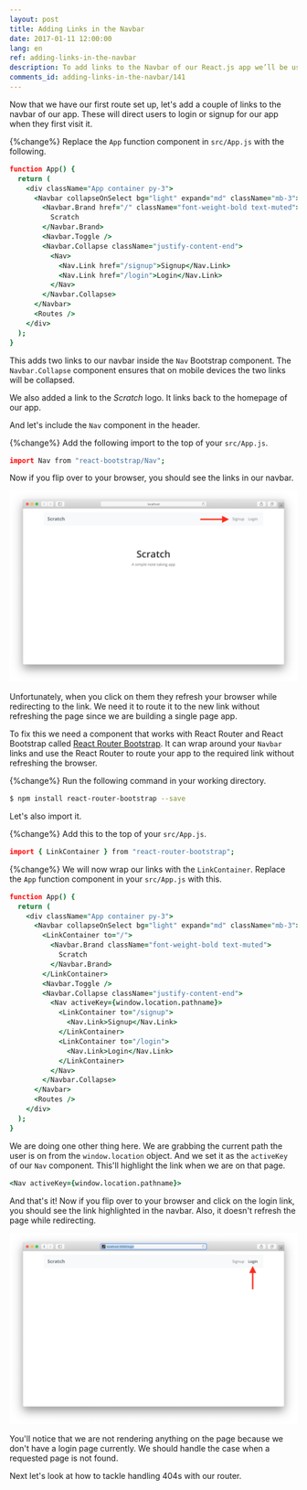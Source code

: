 ```yaml
---
layout: post
title: Adding Links in the Navbar
date: 2017-01-11 12:00:00
lang: en
ref: adding-links-in-the-navbar
description: To add links to the Navbar of our React.js app we’ll be using the NavItem React-Bootstrap component. And to allow users to navigate using these links we are going to use React-Router's Route component and call the history.push method.
comments_id: adding-links-in-the-navbar/141
---
```


Now that we have our first route set up, let's add a couple of links to the navbar of our app. These will direct users to login or signup for our app when they first visit it.

{%change%} Replace the `App` function component in `src/App.js` with the following.

``` coffee
function App() {
  return (
    <div className="App container py-3">
      <Navbar collapseOnSelect bg="light" expand="md" className="mb-3">
        <Navbar.Brand href="/" className="font-weight-bold text-muted">
          Scratch
        </Navbar.Brand>
        <Navbar.Toggle />
        <Navbar.Collapse className="justify-content-end">
          <Nav>
            <Nav.Link href="/signup">Signup</Nav.Link>
            <Nav.Link href="/login">Login</Nav.Link>
          </Nav>
        </Navbar.Collapse>
      </Navbar>
      <Routes />
    </div>
  );
}
```

This adds two links to our navbar inside the `Nav` Bootstrap component. The `Navbar.Collapse` component ensures that on mobile devices the two links will be collapsed.

We also added a link to the _Scratch_ logo. It links back to the homepage of our app.

And let's include the `Nav` component in the header.

{%change%} Add the following import to the top of your `src/App.js`.

``` coffee
import Nav from "react-bootstrap/Nav";
```

Now if you flip over to your browser, you should see the links in our navbar.

![Navbar links added screenshot](/assets/navbar-links-added.png)

Unfortunately, when you click on them they refresh your browser while redirecting to the link. We need it to route it to the new link without refreshing the page since we are building a single page app.

To fix this we need a component that works with React Router and React Bootstrap called [React Router Bootstrap](https://github.com/react-bootstrap/react-router-bootstrap). It can wrap around your `Navbar` links and use the React Router to route your app to the required link without refreshing the browser.

{%change%} Run the following command in your working directory.

``` bash
$ npm install react-router-bootstrap --save
```

Let's also import it.

{%change%} Add this to the top of your `src/App.js`.

``` coffee
import { LinkContainer } from "react-router-bootstrap";
```

{%change%} We will now wrap our links with the `LinkContainer`. Replace the `App` function component in your `src/App.js` with this.

``` coffee
function App() {
  return (
    <div className="App container py-3">
      <Navbar collapseOnSelect bg="light" expand="md" className="mb-3">
        <LinkContainer to="/">
          <Navbar.Brand className="font-weight-bold text-muted">
            Scratch
          </Navbar.Brand>
        </LinkContainer>
        <Navbar.Toggle />
        <Navbar.Collapse className="justify-content-end">
          <Nav activeKey={window.location.pathname}>
            <LinkContainer to="/signup">
              <Nav.Link>Signup</Nav.Link>
            </LinkContainer>
            <LinkContainer to="/login">
              <Nav.Link>Login</Nav.Link>
            </LinkContainer>
          </Nav>
        </Navbar.Collapse>
      </Navbar>
      <Routes />
    </div>
  );
}
```

We are doing one other thing here. We are grabbing the current path the user is on from the `window.location` object. And we set it as the `activeKey` of our `Nav` component. This'll highlight the link when we are on that page.

``` coffee
<Nav activeKey={window.location.pathname}>
```

And that's it! Now if you flip over to your browser and click on the login link, you should see the link highlighted in the navbar. Also, it doesn't refresh the page while redirecting.

![Navbar link highlighted screenshot](/assets/navbar-link-highlighted.png)

You'll notice that we are not rendering anything on the page because we don't have a login page currently. We should handle the case when a requested page is not found.

Next let's look at how to tackle handling 404s with our router.
